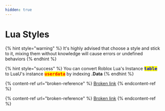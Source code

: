 ```yaml
---
hidden: true
---
```


# Lua Styles

{% hint style="warning" %}
It's highly advised that choose a style and stick to it, mixing them without knowledge will cause errors or undefined behaviors
{% endhint %}

{% hint style="success" %}
&#x20;You can convert Roblox Lua's Instance <kbd><mark style="color:blue;">**table**<mark style="color:blue;"></kbd> to LuaU's instance <kbd><mark style="color:red;">**userdata**<mark style="color:red;"></kbd> by indexing **.Data**
{% endhint %}

{% content-ref url="broken-reference" %}
[Broken link](broken-reference)
{% endcontent-ref %}

{% content-ref url="broken-reference" %}
[Broken link](broken-reference)
{% endcontent-ref %}
